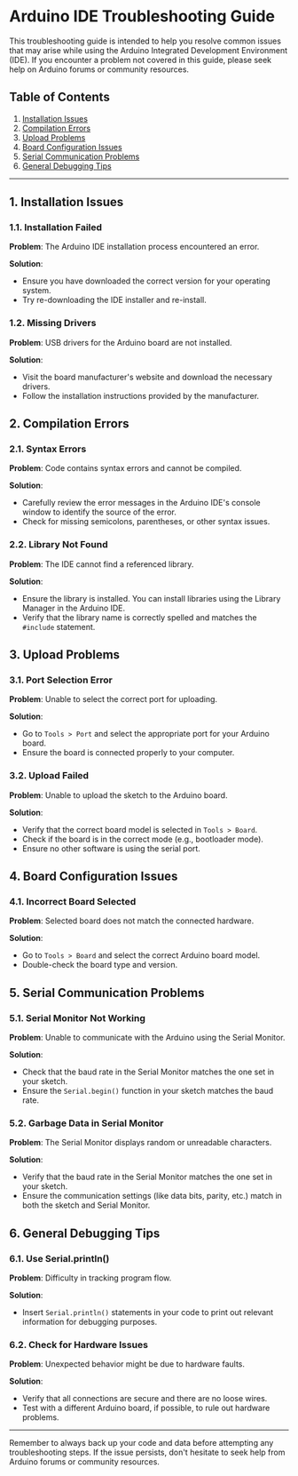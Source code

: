 # Arduino IDE Troubleshooting Guide

This troubleshooting guide is intended to help you resolve common issues that may arise while using the Arduino Integrated Development Environment (IDE). If you encounter a problem not covered in this guide, please seek help on Arduino forums or community resources.

## Table of Contents
1. [Installation Issues](#installation-issues)
2. [Compilation Errors](#compilation-errors)
3. [Upload Problems](#upload-problems)
4. [Board Configuration Issues](#board-configuration-issues)
5. [Serial Communication Problems](#serial-communication-problems)
6. [General Debugging Tips](#general-debugging-tips)

---

## 1. Installation Issues <a name="installation-issues"></a>

### 1.1. Installation Failed

**Problem**: The Arduino IDE installation process encountered an error.

**Solution**:
- Ensure you have downloaded the correct version for your operating system.
- Try re-downloading the IDE installer and re-install.

### 1.2. Missing Drivers

**Problem**: USB drivers for the Arduino board are not installed.

**Solution**:
- Visit the board manufacturer's website and download the necessary drivers.
- Follow the installation instructions provided by the manufacturer.

## 2. Compilation Errors <a name="compilation-errors"></a>

### 2.1. Syntax Errors

**Problem**: Code contains syntax errors and cannot be compiled.

**Solution**:
- Carefully review the error messages in the Arduino IDE's console window to identify the source of the error.
- Check for missing semicolons, parentheses, or other syntax issues.

### 2.2. Library Not Found

**Problem**: The IDE cannot find a referenced library.

**Solution**:
- Ensure the library is installed. You can install libraries using the Library Manager in the Arduino IDE.
- Verify that the library name is correctly spelled and matches the `#include` statement.

## 3. Upload Problems <a name="upload-problems"></a>

### 3.1. Port Selection Error

**Problem**: Unable to select the correct port for uploading.

**Solution**:
- Go to `Tools > Port` and select the appropriate port for your Arduino board.
- Ensure the board is connected properly to your computer.

### 3.2. Upload Failed

**Problem**: Unable to upload the sketch to the Arduino board.

**Solution**:
- Verify that the correct board model is selected in `Tools > Board`.
- Check if the board is in the correct mode (e.g., bootloader mode).
- Ensure no other software is using the serial port.

## 4. Board Configuration Issues <a name="board-configuration-issues"></a>

### 4.1. Incorrect Board Selected

**Problem**: Selected board does not match the connected hardware.

**Solution**:
- Go to `Tools > Board` and select the correct Arduino board model.
- Double-check the board type and version.

## 5. Serial Communication Problems <a name="serial-communication-problems"></a>

### 5.1. Serial Monitor Not Working

**Problem**: Unable to communicate with the Arduino using the Serial Monitor.

**Solution**:
- Check that the baud rate in the Serial Monitor matches the one set in your sketch.
- Ensure the `Serial.begin()` function in your sketch matches the baud rate.

### 5.2. Garbage Data in Serial Monitor

**Problem**: The Serial Monitor displays random or unreadable characters.

**Solution**:
- Verify that the baud rate in the Serial Monitor matches the one set in your sketch.
- Ensure the communication settings (like data bits, parity, etc.) match in both the sketch and Serial Monitor.

## 6. General Debugging Tips <a name="general-debugging-tips"></a>

### 6.1. Use Serial.println()

**Problem**: Difficulty in tracking program flow.

**Solution**:
- Insert `Serial.println()` statements in your code to print out relevant information for debugging purposes.

### 6.2. Check for Hardware Issues

**Problem**: Unexpected behavior might be due to hardware faults.

**Solution**:
- Verify that all connections are secure and there are no loose wires.
- Test with a different Arduino board, if possible, to rule out hardware problems.

---

Remember to always back up your code and data before attempting any troubleshooting steps. If the issue persists, don't hesitate to seek help from Arduino forums or community resources.
